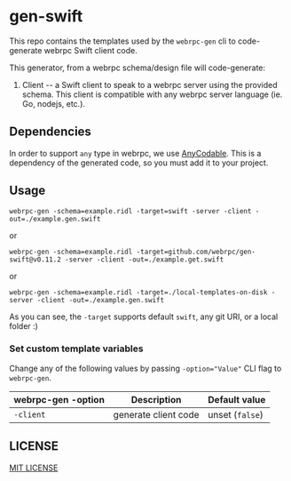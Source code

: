 # gen-swift

This repo contains the templates used by the `webrpc-gen` cli to code-generate
webrpc Swift client code.

This generator, from a webrpc schema/design file will code-generate:

1. Client -- a Swift client to speak to a webrpc server using the
provided schema. This client is compatible with any webrpc server language (ie. Go, nodejs, etc.).

## Dependencies

In order to support `any` type in webrpc, we use [AnyCodable](https://github.com/Flight-School/AnyCodable). 
This is a dependency of the generated code, so you must add it to your project.

## Usage

```
webrpc-gen -schema=example.ridl -target=swift -server -client -out=./example.gen.swift
```

or 

```
webrpc-gen -schema=example.ridl -target=github.com/webrpc/gen-swift@v0.11.2 -server -client -out=./example.get.swift
```

or

```
webrpc-gen -schema=example.ridl -target=./local-templates-on-disk -server -client -out=./example.gen.swift
```

As you can see, the `-target` supports default `swift`, any git URI, or a local folder :)

### Set custom template variables
Change any of the following values by passing `-option="Value"` CLI flag to `webrpc-gen`.

| webrpc-gen -option   | Description                | Default value              |
|----------------------|----------------------------|----------------------------|
| `-client`            | generate client code       | unset (`false`)            |

## LICENSE

[MIT LICENSE](./LICENSE)